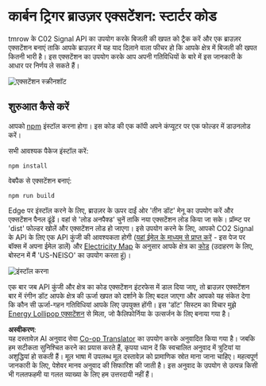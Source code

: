 <!--
CO_OP_TRANSLATOR_METADATA:
{
  "original_hash": "26fd39046d264ba185dcb086d3a8cf3e",
  "translation_date": "2025-08-24T13:12:37+00:00",
  "source_file": "5-browser-extension/start/README.md",
  "language_code": "hi"
}
-->
# कार्बन ट्रिगर ब्राउज़र एक्सटेंशन: स्टार्टर कोड

tmrow के C02 Signal API का उपयोग करके बिजली की खपत को ट्रैक करें और एक ब्राउज़र एक्सटेंशन बनाएं ताकि आपके ब्राउज़र में यह याद दिलाने वाला फीचर हो कि आपके क्षेत्र में बिजली की खपत कितनी भारी है। इस एक्सटेंशन का उपयोग करके आप अपनी गतिविधियों के बारे में इस जानकारी के आधार पर निर्णय ले सकते हैं।

![एक्सटेंशन स्क्रीनशॉट](../../../../5-browser-extension/extension-screenshot.png)

## शुरुआत कैसे करें

आपको [npm](https://npmjs.com) इंस्टॉल करना होगा। इस कोड की एक कॉपी अपने कंप्यूटर पर एक फोल्डर में डाउनलोड करें।

सभी आवश्यक पैकेज इंस्टॉल करें:

```
npm install
```

वेबपैक से एक्सटेंशन बनाएं:

```
npm run build
```

Edge पर इंस्टॉल करने के लिए, ब्राउज़र के ऊपर दाईं ओर 'तीन डॉट' मेनू का उपयोग करें और एक्सटेंशन पैनल ढूंढें। वहां से 'लोड अनपैक्ड' चुनें ताकि नया एक्सटेंशन लोड किया जा सके। प्रॉम्प्ट पर 'dist' फोल्डर खोलें और एक्सटेंशन लोड हो जाएगा। इसे उपयोग करने के लिए, आपको CO2 Signal के API के लिए एक API कुंजी की आवश्यकता होगी ([यहां ईमेल के माध्यम से प्राप्त करें](https://www.co2signal.com/) - इस पेज पर बॉक्स में अपना ईमेल डालें) और [Electricity Map](https://www.electricitymap.org/map) के अनुसार आपके क्षेत्र का [कोड](http://api.electricitymap.org/v3/zones) (उदाहरण के लिए, बोस्टन में मैं 'US-NEISO' का उपयोग करता हूं)।

![इंस्टॉल करना](../../../../5-browser-extension/install-on-edge.png)

एक बार जब API कुंजी और क्षेत्र का कोड एक्सटेंशन इंटरफेस में डाल दिया जाए, तो ब्राउज़र एक्सटेंशन बार में रंगीन डॉट आपके क्षेत्र की ऊर्जा खपत को दर्शाने के लिए बदल जाएगा और आपको यह संकेत देगा कि कौन सी ऊर्जा-गहन गतिविधियां आपके लिए उपयुक्त होंगी। इस 'डॉट' सिस्टम का विचार मुझे [Energy Lollipop एक्सटेंशन](https://energylollipop.com/) से मिला, जो कैलिफोर्निया के उत्सर्जन के लिए बनाया गया है।

**अस्वीकरण**:  
यह दस्तावेज़ AI अनुवाद सेवा [Co-op Translator](https://github.com/Azure/co-op-translator) का उपयोग करके अनुवादित किया गया है। जबकि हम सटीकता सुनिश्चित करने का प्रयास करते हैं, कृपया ध्यान दें कि स्वचालित अनुवाद में त्रुटियां या अशुद्धियां हो सकती हैं। मूल भाषा में उपलब्ध मूल दस्तावेज़ को प्रामाणिक स्रोत माना जाना चाहिए। महत्वपूर्ण जानकारी के लिए, पेशेवर मानव अनुवाद की सिफारिश की जाती है। इस अनुवाद के उपयोग से उत्पन्न किसी भी गलतफहमी या गलत व्याख्या के लिए हम उत्तरदायी नहीं हैं।